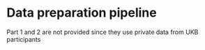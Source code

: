 Data preparation pipeline
===================

Part 1 and 2 are not provided since they use private data from UKB participants

